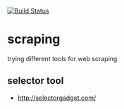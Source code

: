 [![Build Status](https://travis-ci.org/brownman/scraping.svg?branch=develop)](https://travis-ci.org/brownman/scraping)





scraping
=========
trying different tools for web scraping

selector tool
----
- http://selectorgadget.com/
